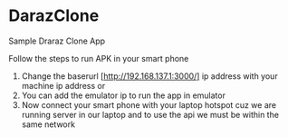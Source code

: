# DarazClone
Sample Draraz Clone App

Follow the steps to run APK in your smart phone
1. Change the baserurl [http://192.168.137.1:3000/] ip address with your machine ip address or
2. You can add the emulator ip to run the app in emulator
3. Now connect your smart phone with your laptop hotspot 
cuz we are running server in our laptop and to use the api we must be within the same network 
